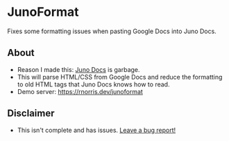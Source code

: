 # JunoFormat

Fixes some formatting issues when pasting Google Docs into Juno Docs.

## About
* Reason I made this: [Juno Docs](https://login.jupitered.com/help/?junodocs) is garbage. 
* This will parse HTML/CSS from Google Docs and reduce the formatting to old HTML tags that Juno Docs knows how to read.
* Demo server: https://rnorris.dev/junoformat

## Disclaimer
* This isn't complete and has issues. [Leave a bug report!](https://github.com/renorris/junoformat/issues)
